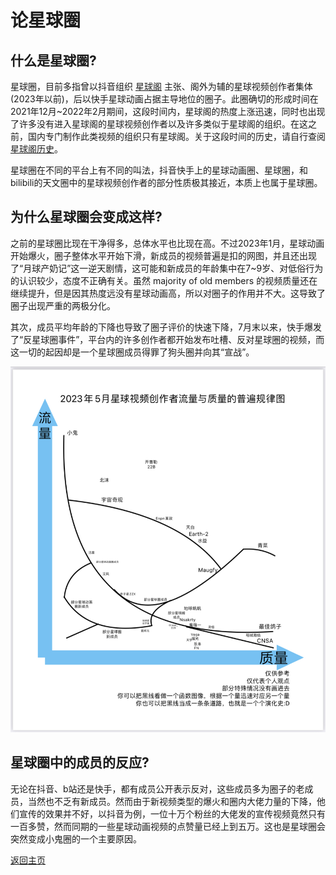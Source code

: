 # 论星球圈

## 什么是星球圈?

星球圈，目前多指曾以抖音组织 [星球阁](http://srpn.top) 主张、阁外为辅的星球视频创作者集体(2023年以前)，后以快手星球动画占据主导地位的圈子。此圈确切的形成时间在2021年12月~2022年2月期间，这段时间内，星球阁的热度上涨迅速，同时也出现了许多没有进入星球阁的星球视频创作者以及许多类似于星球阁的组织。在这之前，国内专门制作此类视频的组织只有星球阁。关于这段时间的历史，请自行查阅 [星球阁历史](http://srpn.top/srpn/history.html)。

星球圈在不同的平台上有不同的叫法，抖音快手上的星球动画圈、星球圈，和bilibili的天文圈中的星球视频创作者的部分性质极其接近，本质上也属于星球圈。

## 为什么星球圈会变成这样?

之前的星球圈比现在干净得多，总体水平也比现在高。不过2023年1月，星球动画开始爆火，圈子整体水平开始下滑，新成员的视频普遍是扣的网图，并且还出现了“月球产奶记”这一逆天剧情，这可能和新成员的年龄集中在7~9岁、对低俗行为的认识较少，态度不正确有关。虽然 majority of old members 的视频质量还在继续提升，但是因其热度远没有星球动画高，所以对圈子的作用并不大。这导致了圈子出现严重的两极分化。

其次，成员平均年龄的下降也导致了圈子评价的快速下降，7月末以来，快手爆发了“反星球圈事件”，平台内的许多创作者都开始发布吐槽、反对星球圈的视频，而这一切的起因却是一个星球圈成员得罪了狗头圈并向其“宣战”。

![星球圈2023年5月时的成员水平和质量的关系图](../img/xqq2305.png)

## 星球圈中的成员的反应?

无论在抖音、b站还是快手，都有成员公开表示反对，这些成员多为圈子的老成员，当然也不乏有新成员。然而由于新视频类型的爆火和圈内大佬力量的下降，他们宣传的效果并不好，以抖音为例，一位十万个粉丝的大佬发的宣传视频竟然只有一百多赞，然而同期的一些星球动画视频的点赞量已经上到五万。这也是星球圈会突然变成小鬼圈的一个主要原因。

[返回主页](../index.md)
